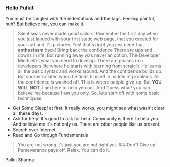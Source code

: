 ### Hello Pulkit
You must be tangled with the indentations and the tags. Feeling painful, huh? But believe me, you can make it.
>Silent seas never made good sailors.
Remember the first day when you just landed with your first static web page, that you created for your cat and it's pictures.
Yes! that's right you just need that **enthusiasm** back!
Bring back the confidence
There are ups and downs in life. But running away was never an option.
The Developer Mindset is what you need to develop. 
There are phases in a developers life where he starts with learning from scratch. He learns all the basic syntax and works around. And the confidence builds up. But sooner or later, when he finds himself in middle of problems. All the confidence is washed off. This is where people give up. But **YOU WILL NOT**. 
I am here to help you out. And Guess what! you can believe me because I am you only.
So, lets start off with some basic techniques:
*  Get Some Sleep! at first. It really works, you might see what wasn't clear all these days.
*  Ask for help! It's good to ask for help. Community is there to help you. And believe me it's not only us. There are other people like us present.
*  Search over Internet.
* Read and Go through Fundamentals
> You are not wrong it's just you are not right yet.
###Don't Give up!
Perseverance pays off. Relax. You can do it.

Pulkit Sharma 
